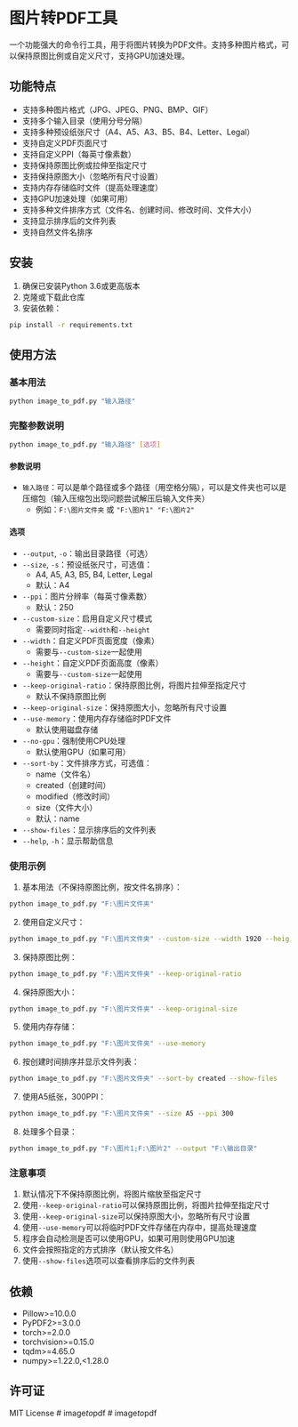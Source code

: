 # 图片转PDF工具

一个功能强大的命令行工具，用于将图片转换为PDF文件。支持多种图片格式，可以保持原图比例或自定义尺寸，支持GPU加速处理。

## 功能特点

- 支持多种图片格式（JPG、JPEG、PNG、BMP、GIF）
- 支持多个输入目录（使用分号分隔）
- 支持多种预设纸张尺寸（A4、A5、A3、B5、B4、Letter、Legal）
- 支持自定义PDF页面尺寸
- 支持自定义PPI（每英寸像素数）
- 支持保持原图比例或拉伸至指定尺寸
- 支持保持原图大小（忽略所有尺寸设置）
- 支持内存存储临时文件（提高处理速度）
- 支持GPU加速处理（如果可用）
- 支持多种文件排序方式（文件名、创建时间、修改时间、文件大小）
- 支持显示排序后的文件列表
- 支持自然文件名排序

## 安装

1. 确保已安装Python 3.6或更高版本
2. 克隆或下载此仓库
3. 安装依赖：
```bash
pip install -r requirements.txt
```

## 使用方法

### 基本用法

```bash
python image_to_pdf.py "输入路径"
```

### 完整参数说明

```bash
python image_to_pdf.py "输入路径" [选项]
```

#### 参数说明

- `输入路径`：可以是单个路径或多个路径（用空格分隔），可以是文件夹也可以是压缩包（输入压缩包出现问题尝试解压后输入文件夹）
  - 例如：`F:\图片文件夹` 或 `"F:\图片1" "F:\图片2"`

#### 选项

- `--output`, `-o`：输出目录路径（可选）
- `--size`, `-s`：预设纸张尺寸，可选值：
  - A4, A5, A3, B5, B4, Letter, Legal
  - 默认：A4
- `--ppi`：图片分辨率（每英寸像素数）
  - 默认：250
- `--custom-size`：启用自定义尺寸模式
  - 需要同时指定`--width`和`--height`
- `--width`：自定义PDF页面宽度（像素）
  - 需要与`--custom-size`一起使用
- `--height`：自定义PDF页面高度（像素）
  - 需要与`--custom-size`一起使用
- `--keep-original-ratio`：保持原图比例，将图片拉伸至指定尺寸
  - 默认不保持原图比例
- `--keep-original-size`：保持原图大小，忽略所有尺寸设置
- `--use-memory`：使用内存存储临时PDF文件
  - 默认使用磁盘存储
- `--no-gpu`：强制使用CPU处理
  - 默认使用GPU（如果可用）
- `--sort-by`：文件排序方式，可选值：
  - name（文件名）
  - created（创建时间）
  - modified（修改时间）
  - size（文件大小）
  - 默认：name
- `--show-files`：显示排序后的文件列表
- `--help`, `-h`：显示帮助信息

### 使用示例

1. 基本用法（不保持原图比例，按文件名排序）：
```bash
python image_to_pdf.py "F:\图片文件夹"
```

2. 使用自定义尺寸：
```bash
python image_to_pdf.py "F:\图片文件夹" --custom-size --width 1920 --height 1080
```

3. 保持原图比例：
```bash
python image_to_pdf.py "F:\图片文件夹" --keep-original-ratio
```

4. 保持原图大小：
```bash
python image_to_pdf.py "F:\图片文件夹" --keep-original-size
```

5. 使用内存存储：
```bash
python image_to_pdf.py "F:\图片文件夹" --use-memory
```

6. 按创建时间排序并显示文件列表：
```bash
python image_to_pdf.py "F:\图片文件夹" --sort-by created --show-files
```

7. 使用A5纸张，300PPI：
```bash
python image_to_pdf.py "F:\图片文件夹" --size A5 --ppi 300
```

8. 处理多个目录：
```bash
python image_to_pdf.py "F:\图片1;F:\图片2" --output "F:\输出目录"
```

### 注意事项

1. 默认情况下不保持原图比例，将图片缩放至指定尺寸
2. 使用`--keep-original-ratio`可以保持原图比例，将图片拉伸至指定尺寸
3. 使用`--keep-original-size`可以保持原图大小，忽略所有尺寸设置
4. 使用`--use-memory`可以将临时PDF文件存储在内存中，提高处理速度
5. 程序会自动检测是否可以使用GPU，如果可用则使用GPU加速
6. 文件会按照指定的方式排序（默认按文件名）
7. 使用`--show-files`选项可以查看排序后的文件列表

## 依赖

- Pillow>=10.0.0
- PyPDF2>=3.0.0
- torch>=2.0.0
- torchvision>=0.15.0
- tqdm>=4.65.0
- numpy>=1.22.0,<1.28.0

## 许可证

MIT License #   i m a g e _ t o _ p d f  
 #   i m a g e _ t o _ p d f  
 